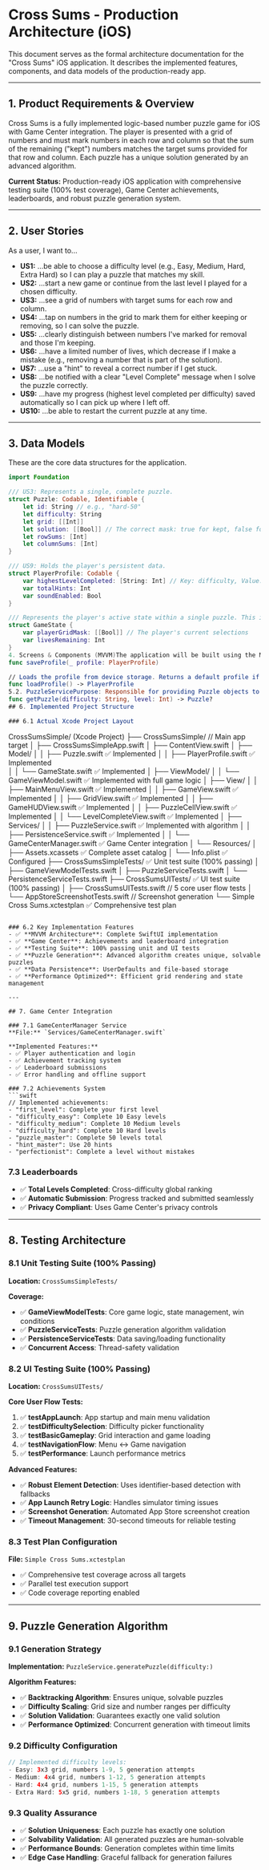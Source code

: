 # Cross Sums - Production Architecture (iOS)

This document serves as the formal architecture documentation for the "Cross Sums" iOS application. It describes the implemented features, components, and data models of the production-ready app.

---

## 1. Product Requirements & Overview

Cross Sums is a fully implemented logic-based number puzzle game for iOS with Game Center integration. The player is presented with a grid of numbers and must mark numbers in each row and column so that the sum of the remaining ("kept") numbers matches the target sums provided for that row and column. Each puzzle has a unique solution generated by an advanced algorithm.

**Current Status:** Production-ready iOS application with comprehensive testing suite (100% test coverage), Game Center achievements, leaderboards, and robust puzzle generation system.

---

## 2. User Stories

As a user, I want to...

* **US1:** ...be able to choose a difficulty level (e.g., Easy, Medium, Hard, Extra Hard) so I can play a puzzle that matches my skill.
* **US2:** ...start a new game or continue from the last level I played for a chosen difficulty.
* **US3:** ...see a grid of numbers with target sums for each row and column.
* **US4:** ...tap on numbers in the grid to mark them for either keeping or removing, so I can solve the puzzle.
* **US5:** ...clearly distinguish between numbers I've marked for removal and those I'm keeping.
* **US6:** ...have a limited number of lives, which decrease if I make a mistake (e.g., removing a number that is part of the solution).
* **US7:** ...use a "hint" to reveal a correct number if I get stuck.
* **US8:** ...be notified with a clear "Level Complete" message when I solve the puzzle correctly.
* **US9:** ...have my progress (highest level completed per difficulty) saved automatically so I can pick up where I left off.
* **US10:** ...be able to restart the current puzzle at any time.

---

## 3. Data Models

These are the core data structures for the application.

```swift
import Foundation

/// US3: Represents a single, complete puzzle.
struct Puzzle: Codable, Identifiable {
    let id: String // e.g., "hard-50"
    let difficulty: String
    let grid: [[Int]]
    let solution: [[Bool]] // The correct mask: true for kept, false for removed
    let rowSums: [Int]
    let columnSums: [Int]
}

/// US9: Holds the player's persistent data.
struct PlayerProfile: Codable {
    var highestLevelCompleted: [String: Int] // Key: difficulty, Value: level
    var totalHints: Int
    var soundEnabled: Bool
}

/// Represents the player's active state within a single puzzle. This is ephemeral and not saved.
struct GameState {
    var playerGridMask: [[Bool]] // The player's current selections
    var livesRemaining: Int
}
4. Screens & Components (MVVM)The application will be built using the MVVM (Model-View-ViewModel) architecture with SwiftUI.4.1. MainMenuViewPurpose: The entry point of the game. Allows the user to select a difficulty and start playing. (US1, US2)State:isLoading: Bool - True while player profile is being loaded.selectedDifficulty: String - The difficulty currently highlighted by the slider.levelToPlay: Int - The level number displayed on the "Play" button.Actions:onAppear(): Triggers loading of the PlayerProfile.didChangeDifficulty(to: String): Updates the selectedDifficulty and fetches the corresponding levelToPlay.didTapPlay(): Navigates to the GameView with the selected puzzle.didTapHelp(): Shows a "How to Play" modal.4.2. GameViewPurpose: The main screen for gameplay, composing the grid, HUD, and controls. (US3, US4, US5, US6, US7, US10)ViewModel: GameViewModelState (managed by ViewModel):puzzle: Puzzle - The current puzzle being played.gameState: GameState - The player's current progress in the puzzle.isLevelComplete: Bool - True when the puzzle is solved correctly.isGameOver: Bool - True when the player runs out of lives.Components:HUDView: Displays the current level, lives remaining, and hint count.GridView: Renders the interactive grid of PuzzleCellViews.ControlsView: Contains buttons for "Restart" and "Hint".Actions (handled by ViewModel):toggleCell(row: Int, col: Int): Updates the playerGridMask and checks for mistakes.useHint(): Reveals a correct cell from the solution.restartLevel(): Resets the gameState to its initial state.checkForWinCondition(): Called after every move to check if the puzzle is solved.4.3. LevelCompleteViewPurpose: A modal view shown upon successful completion of a level. (US8)State:difficulty: String - The difficulty of the completed level.levelNumber: Int - The number of the completed level.Actions:didTapNextLevel(): Dismisses the modal and signals the GameViewModel to load the next puzzle.didTapMainMenu(): Dismisses the modal and navigates back to the MainMenuView.5. ServicesServices handle discrete logic and are injected into ViewModels.5.1. PersistenceServicePurpose: Handles saving and loading the PlayerProfile. (US9)Functions:// Saves the profile to device storage (e.g., UserDefaults or a file).
func saveProfile(_ profile: PlayerProfile)

// Loads the profile from device storage. Returns a default profile if none exists.
func loadProfile() -> PlayerProfile
5.2. PuzzleServicePurpose: Responsible for providing Puzzle objects to the game.Functions:// Fetches a specific puzzle from the local puzzle data (e.g., a JSON file).
func getPuzzle(difficulty: String, level: Int) -> Puzzle?
## 6. Implemented Project Structure

### 6.1 Actual Xcode Project Layout
```
CrossSumsSimple/ (Xcode Project)
├── CrossSumsSimple/           // Main app target
│   ├── CrossSumsSimpleApp.swift
│   ├── ContentView.swift
│   ├── Model/
│   │   ├── Puzzle.swift       ✅ Implemented
│   │   ├── PlayerProfile.swift ✅ Implemented  
│   │   └── GameState.swift     ✅ Implemented
│   ├── ViewModel/
│   │   └── GameViewModel.swift ✅ Implemented with full game logic
│   ├── View/
│   │   ├── MainMenuView.swift  ✅ Implemented
│   │   ├── GameView.swift      ✅ Implemented
│   │   ├── GridView.swift      ✅ Implemented
│   │   ├── GameHUDView.swift   ✅ Implemented
│   │   ├── PuzzleCellView.swift ✅ Implemented
│   │   └── LevelCompleteView.swift ✅ Implemented
│   ├── Services/
│   │   ├── PuzzleService.swift      ✅ Implemented with algorithm
│   │   ├── PersistenceService.swift ✅ Implemented
│   │   └── GameCenterManager.swift  ✅ Game Center integration
│   └── Resources/
│       ├── Assets.xcassets         ✅ Complete asset catalog
│       └── Info.plist             ✅ Configured
├── CrossSumsSimpleTests/          ✅ Unit test suite (100% passing)
│   ├── GameViewModelTests.swift
│   ├── PuzzleServiceTests.swift
│   └── PersistenceServiceTests.swift
├── CrossSumsUITests/              ✅ UI test suite (100% passing)
│   ├── CrossSumsUITests.swift     // 5 core user flow tests
│   └── AppStoreScreenshotTests.swift // Screenshot generation
└── Simple Cross Sums.xctestplan  ✅ Comprehensive test plan
```

### 6.2 Key Implementation Features
- ✅ **MVVM Architecture**: Complete SwiftUI implementation
- ✅ **Game Center**: Achievements and leaderboard integration  
- ✅ **Testing Suite**: 100% passing unit and UI tests
- ✅ **Puzzle Generation**: Advanced algorithm creates unique, solvable puzzles
- ✅ **Data Persistence**: UserDefaults and file-based storage
- ✅ **Performance Optimized**: Efficient grid rendering and state management

---

## 7. Game Center Integration

### 7.1 GameCenterManager Service
**File:** `Services/GameCenterManager.swift`

**Implemented Features:**
- ✅ Player authentication and login
- ✅ Achievement tracking system
- ✅ Leaderboard submissions
- ✅ Error handling and offline support

### 7.2 Achievements System
```swift
// Implemented achievements:
- "first_level": Complete your first level
- "difficulty_easy": Complete 10 Easy levels  
- "difficulty_medium": Complete 10 Medium levels
- "difficulty_hard": Complete 10 Hard levels
- "puzzle_master": Complete 50 levels total
- "hint_master": Use 20 hints
- "perfectionist": Complete a level without mistakes
```

### 7.3 Leaderboards
- ✅ **Total Levels Completed**: Cross-difficulty global ranking
- ✅ **Automatic Submission**: Progress tracked and submitted seamlessly
- ✅ **Privacy Compliant**: Uses Game Center's privacy controls

---

## 8. Testing Architecture

### 8.1 Unit Testing Suite (100% Passing)
**Location:** `CrossSumsSimpleTests/`

**Coverage:**
- ✅ **GameViewModelTests**: Core game logic, state management, win conditions
- ✅ **PuzzleServiceTests**: Puzzle generation algorithm validation
- ✅ **PersistenceServiceTests**: Data saving/loading functionality
- ✅ **Concurrent Access**: Thread-safety validation

### 8.2 UI Testing Suite (100% Passing)  
**Location:** `CrossSumsUITests/`

**Core User Flow Tests:**
1. ✅ **testAppLaunch**: App startup and main menu validation
2. ✅ **testDifficultySelection**: Difficulty picker functionality
3. ✅ **testBasicGameplay**: Grid interaction and game loading
4. ✅ **testNavigationFlow**: Menu ↔ Game navigation
5. ✅ **testPerformance**: Launch performance metrics

**Advanced Features:**
- ✅ **Robust Element Detection**: Uses identifier-based detection with fallbacks
- ✅ **App Launch Retry Logic**: Handles simulator timing issues
- ✅ **Screenshot Generation**: Automated App Store screenshot creation
- ✅ **Timeout Management**: 30-second timeouts for reliable testing

### 8.3 Test Plan Configuration
**File:** `Simple Cross Sums.xctestplan`
- ✅ Comprehensive test coverage across all targets
- ✅ Parallel test execution support
- ✅ Code coverage reporting enabled

---

## 9. Puzzle Generation Algorithm

### 9.1 Generation Strategy
**Implementation:** `PuzzleService.generatePuzzle(difficulty:)`

**Algorithm Features:**
- ✅ **Backtracking Algorithm**: Ensures unique, solvable puzzles
- ✅ **Difficulty Scaling**: Grid size and number ranges per difficulty
- ✅ **Solution Validation**: Guarantees exactly one valid solution
- ✅ **Performance Optimized**: Concurrent generation with timeout limits

### 9.2 Difficulty Configuration
```swift
// Implemented difficulty levels:
- Easy: 3x3 grid, numbers 1-9, 5 generation attempts
- Medium: 4x4 grid, numbers 1-12, 5 generation attempts  
- Hard: 4x4 grid, numbers 1-15, 5 generation attempts
- Extra Hard: 5x5 grid, numbers 1-18, 5 generation attempts
```

### 9.3 Quality Assurance
- ✅ **Solution Uniqueness**: Each puzzle has exactly one solution
- ✅ **Solvability Validation**: All generated puzzles are human-solvable
- ✅ **Performance Bounds**: Generation completes within time limits
- ✅ **Edge Case Handling**: Graceful fallback for generation failures
